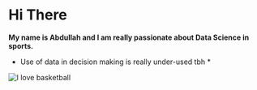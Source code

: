 # Hi There

**My name is Abdullah and I am really passionate about Data Science in sports.**

* Use of data in decision making is really under-used tbh *

![I love basketball](https://github.com/AbdullahKhurram30/AbdullahKhurram30/blob/main/abdullahkhurram23_74682960_454684975434763_9009092614507035279_n.jpg)
